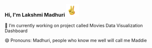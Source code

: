 ### Hi, I'm Lakshmi Madhuri <img src="https://github.com/Madhuri97/Madhuri97/blob/main/peace.gif" width="40px height=20px">

<!--
**Madhuri97/Madhuri97** is a ✨ _special_ ✨ repository because its `README.md` (this file) appears on your GitHub profile.

Here are some ideas to get you started:

- 🌱 I’m currently learning ...
- 👯 I’m looking to collaborate on ...
- 🤔 I’m looking for help with ...
- 💬 Ask me about ...
- 📫 How to reach me: ...
- ⚡ Fun fact: ...
-->

🔭 I’m currently working on project called Movies Data Visualization Dashboard

😄 Pronouns: Madhuri, people who know me well will call me Maddie
